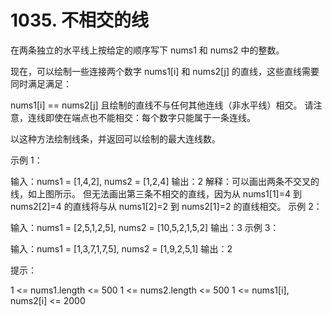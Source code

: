# 1035. 不相交的线
  在两条独立的水平线上按给定的顺序写下 nums1 和 nums2 中的整数。
  
  现在，可以绘制一些连接两个数字 nums1[i] 和 nums2[j] 的直线，这些直线需要同时满足满足：
  
   nums1[i] == nums2[j]
  且绘制的直线不与任何其他连线（非水平线）相交。
  请注意，连线即使在端点也不能相交：每个数字只能属于一条连线。
  
  以这种方法绘制线条，并返回可以绘制的最大连线数。
  
   
  
  示例 1：
  
  
  输入：nums1 = [1,4,2], nums2 = [1,2,4]
  输出：2
  解释：可以画出两条不交叉的线，如上图所示。 
  但无法画出第三条不相交的直线，因为从 nums1[1]=4 到 nums2[2]=4 的直线将与从 nums1[2]=2 到 nums2[1]=2 的直线相交。
  示例 2：
  
  输入：nums1 = [2,5,1,2,5], nums2 = [10,5,2,1,5,2]
  输出：3
  示例 3：
  
  输入：nums1 = [1,3,7,1,7,5], nums2 = [1,9,2,5,1]
  输出：2
   
  
  提示：
  
  1 <= nums1.length <= 500
  1 <= nums2.length <= 500
  1 <= nums1[i], nums2[i] <= 2000
   
  
